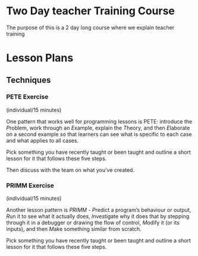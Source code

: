 # Two Day teacher Training Course
The purpose of this is a 2 day long course where we explain teacher training


# Lesson Plans


## Techniques
### PETE Exercise
(individual/15 minutes)

One pattern that works well for programming lessons is PETE: introduce the *P*roblem, work through an *E*xample, explain the *T*heory, and then *E*laborate on a second example so that learners can see what is specific to each case and what applies to all cases. 

Pick something you have recently taught or been taught and outline a short lesson for it that follows these five steps.

Then discuss with the team on what you've created.
### PRIMM Exercise

(individual/15 minutes)

Another lesson pattern is *PRIMM* - *P*redict a program’s behaviour or output, *R*un it to see what it actually does, *I*nvestigate why it does that by stepping 
through it in a debugger or drawing the flow of control, *M*odify it (or its inputs), and then *M*ake something similar from scratch. 

Pick something you have recently taught or been taught and outline a short lesson for it that follows these five steps.
